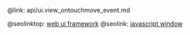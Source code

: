 @link: api/ui.view_ontouchmove_event.md

@seolinktop: [web ui framework](https://webix.com)
@seolink: [javascript window](https://webix.com/widget/window/)